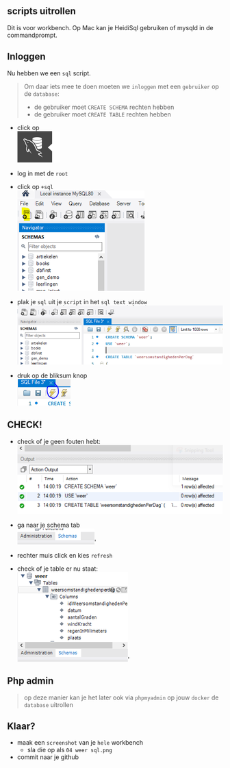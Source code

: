 
## scripts uitrollen
 
Dit is voor workbench. Op Mac kan je HeidiSql gebruiken of mysqld in de commandprompt.

## Inloggen

Nu hebben we een `sql` script.
> Om daar iets mee te doen moeten we `inloggen` met een `gebruiker` op de `database`:
> - de gebruiker moet `CREATE SCHEMA` rechten hebben 
> - de gebruiker moet `CREATE TABLE` rechten hebben 

- click op
</br>![](img/dbman.PNG)

- log in met de `root`
- click op `+sql`
</br>![](img/plussql.PNG)

- plak je `sql` uit je `script` in het `sql text window`
</br>![](img/paste.PNG)

- druk op de bliksum knop
</br>![](img/exe.PNG)

## CHECK!

- check of je geen fouten hebt:
</br>![](img/check.PNG)

- ga naar je schema tab
</br>![](img/schemas.PNG)'

- rechter muis click en kies `refresh`

- check of je table er nu staat:
</br>![](img/ok.PNG)'

## Php admin

> op deze manier kan je het later ook via `phpmyadmin` op jouw `docker` de `database` uitrollen

## Klaar?
- maak een `screenshot` van je `hele` workbench
    - sla die op als `04 weer sql.png`
- commit naar je github
